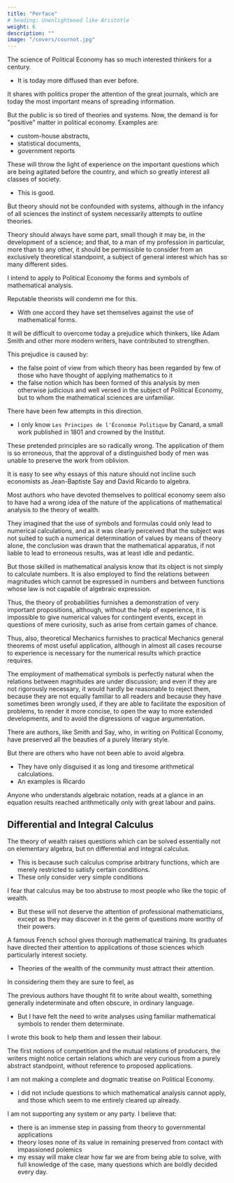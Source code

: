 ```yaml
---
title: "Perface"
# heading: Unenlightened like Aristotle
weight: 6
description: ""
image: "/covers/cournot.jpg"
---
```



The science of Political Economy has so much interested thinkers for a century.
- It is today more diffused than ever before.

It shares with politics proper the attention of the great journals, which are today the most important means of spreading information.

But the public is so tired of theories and systems. Now, the demand is for "positive" matter in political economy. Examples are:
- custom-house abstracts, 
- statistical documents,
- government reports

These will throw the light of experience on the important questions which are being agitated before the country, and which so greatly interest all classes of society.
- This is good. 

But theory should not be confounded with systems, although in the infancy of all sciences the instinct of system necessarily attempts to outline theories. 

Theory should always have some part, small though it may be, in the development of a science; and that, to a man of my profession in particular, more than to any other, it should be permissible to consider from an exclusively theoretical standpoint, a subject of general interest which has so many different sides.

<!-- But the title of this work sets forth not only theoretical researches; it shows also that -->

I intend to apply to Political Economy the forms and symbols of mathematical analysis. 

Reputable theorists will condemn me for this.
- With one accord they have set themselves against the use of mathematical forms.

It will be difficult to overcome today a prejudice which thinkers, like Adam Smith and other more modern writers, have contributed to strengthen. 

This prejudice is caused by:
- the false point of view from which theory has been regarded by few of those who have thought of applying mathematics to it
- the false notion which has been formed of this analysis by men otherwise judicious and well versed in the subject of Political Economy, but to whom the mathematical sciences are unfamiliar.

There have been few attempts in this direction. 
- I only know `Les Principes de l'Économie Politique` by Canard, a small work published in 1801 and crowned by the Institut. 

These pretended principles are so radically wrong. The application of them is so erroneous, that the approval of a distinguished body of men was unable to preserve the work from oblivion. 

It is easy to see why essays of this nature should not incline such economists as Jean-Baptiste Say and David Ricardo to algebra.

Most authors who have devoted themselves to political economy seem also to have had a wrong idea of the nature of the applications of mathematical analysis to the theory of wealth. 

They imagined that the use of symbols and formulas could only lead to numerical calculations, and as it was clearly perceived that the subject was not suited to such a numerical determination of values by means of theory alone, the conclusion was drawn that the mathematical apparatus, if not liable to lead to erroneous results, was at least idle and pedantic. 

But those skilled in mathematical analysis know that its object is not simply to calculate numbers. It is also employed to find the relations between magnitudes which cannot be expressed in numbers and between functions whose law is not capable of algebraic expression. 

Thus, the theory of probabilities furnishes a demonstration of very important propositions, although, without the help of experience, it is impossible to give numerical values for contingent events, except in questions of mere curiosity, such as arise from certain games of chance. 

Thus, also, theoretical Mechanics furnishes to practical Mechanics general theorems of most useful application, although in almost all cases recourse to experience is necessary for the numerical results which practice requires.

The employment of mathematical symbols is perfectly natural when the relations between magnitudes are under discussion; and even if they are not rigorously necessary, it would hardly be reasonable to reject them, because they are not equally familiar to all readers and because they have sometimes been wrongly used, if they are able to facilitate the exposition of problems, to render it more concise, to open the way to more extended developments, and to avoid the digressions of vague argumentation.

There are authors, like Smith and Say, who, in writing on Political Economy, have preserved all the beauties of a purely literary style.

But there are others who have not been able to avoid algebra.
- They have only disguised it as long and tiresome arithmetical calculations.
- An examples is Ricardo

Anyone who understands algebraic notation, reads at a glance in an equation results reached arithmetically only with great labour and pains.


## Differential and Integral Calculus

The theory of wealth raises questions which can be solved essentially not on elementary algebra, but on differential and integral calculus.
- This is because such calculus comprise arbitrary functions, which are merely restricted to satisfy certain conditions. 
- These only consider very simple conditions
 <!-- will be , the first principles of the   suffice for understanding this little treatise.  -->

I fear that calculus may be too abstruse to most people who like the topic of wealth.
- But these will not deserve the attention of professional mathematicians, except as they may discover in it the germ of questions more worthy of their powers.

<!-- But there is a large class of men, and,  -->

A famous French school gives thorough mathematical training. Its graduates have directed their attention to applications of those sciences which particularly interest society. 
- Theories of the wealth of the community must attract their attention.

In considering them they are sure to feel, as 

The previous authors have thought fit to write about wealth, something generally indeterminate and often obscure, in ordinary language.
- But I have felt the need to write analyses using familiar mathematical symbols to render them determinate. 

I wrote this book to help them and lessen their labour. 
<!-- In thinking that they may be led by their reflexions to enter upon this path, I hope that my book may be of some use to them,  -->

The first notions of competition and the mutual relations of producers, the writers might notice certain relations which are very curious from a purely abstract standpoint, without reference to proposed applications.

I am not making a complete and dogmatic treatise on Political Economy.
- I did not include questions to which mathematical analysis cannot apply, and those which seem to me entirely cleared up already. 

<!-- I have assumed that this book will only fall into the hands of readers who are familiar with what is found in the most ordinary books on these topics. -->

I am not supporting any system or any party. I believe that:
- there is an immense step in passing from theory to governmental applications
- theory loses none of its value in remaining preserved from contact with impassioned polemics
- my essay will make clear how far we are from being able to solve, with full knowledge of the case, many questions which are boldly decided every day.
